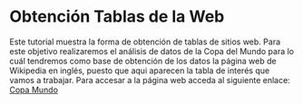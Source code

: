 # Obtención Tablas de la Web  
Este tutorial muestra la forma de obtención de tablas de sitios web. Para este objetivo realizaremos el análisis de datos de la Copa del Mundo para lo cuál tendremos como base de obtención de los datos la página web de Wikipedia en inglés, puesto que aqui aparecen la tabla de interés que vamos a trabajar.  Para accesar a la página web acceda al siguiente enlace: [Copa Mundo ](https://en.wikipedia.org/wiki/FIFA_World_Cup)
